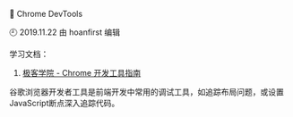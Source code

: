 🐾 Chrome DevTools

🕘 2019.11.22 由 hoanfirst 编辑

学习文档：

1. [极客学院 - Chrome 开发工具指南](http://wiki.jikexueyuan.com/project/chrome-devtools/)

谷歌浏览器开发者工具是前端开发中常用的调试工具，如追踪布局问题，或设置JavaScript断点深入追踪代码。
